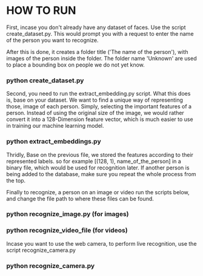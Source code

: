 # HOW TO RUN


First, incase you don't already have any dataset of faces. Use the script create_dataset.py. This would prompt you with a request to enter the name of the person you want to recognize.

After this is done, it creates a folder title ('The name of the person'), with images of the person inside the folder.
The folder name 'Unknown' are used to place a bounding box on people we do not yet know.

###  python create_dataset.py



Second, you need to run the extract_embedding.py script. What this does is, base on your dataset. We want to find a unique way of representing those, image of each person. Simply, selecting the important features of a person. Instead of using the original size of the image, we would rather convert it into a 128-Dimension feature vector, which is much easier to use in training our machine learning model. 

###  python extract_embeddings.py



Thridly, Base on the previous file, we stored the features according to their represented labels.
so for example [(128, 1), name_of_the_person] in a binary file, which would be used for recognition later. If another person is being added to the database, make sure you repeat the whole process from the top.

Finally to recognize, a person on an image or video run the scripts below, and change the file path to where these files can be found.

### python recognize_image.py (for images)
### python recognize_video_file (for videos)


Incase you want to use the web camera, to perform live recognition, use the script recognize_camera.py


### python recognize_camera.py
